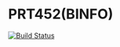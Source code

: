 # PRT452(BINFO)
[![Build Status](https://travis-ci.org/ludwigHoon/PRT452-BINFO-.svg?branch=master)](https://travis-ci.org/ludwigHoon/PRT452-BINFO-)
